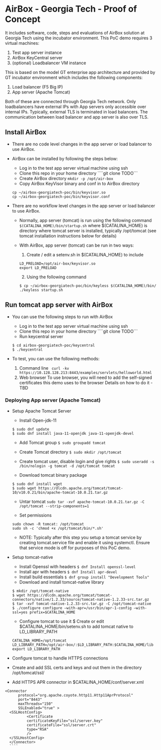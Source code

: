 # AirBox - Georgia Tech - Proof of Concept

It includes software, code, steps and evaluations of AirBox solution at Georgia Tech using the incubator environment.
This PoC demo requires 3 virtual machines: 
1. Test app server instance
2. AirBox KeyCentral server
3. (optional) Loadbalancer VM instance

This is based on the model GT enterprise app architecture and provided by GT incubator environment which includes the following components:
1. Load balancer (F5 Big IP)
2. App server (Apache Tomcat)

Both of these are connected through Georgia Tech network. Only loadbalancers have external IPs with App servers only accessible over internal IPs. 
Typically, external TLS is terminated in load balancers. The communication between load balancer and app server is also over TLS.

## Install AirBox

* There are no code level changes in the app server or load balancer to use AirBox.

* AirBox can be installed by following the steps below:
    * Log in to the test app server virtual machine using ssh
    * Clone this repo in your home directory
    ````git clone TODO```
    * Create AirBox directory
    ```mkdir -p /opt/air-box```
    * Copy AirBox KeyVisor binary and conf in to AirBox directory
    ```
    cp ~/airbox-georgiatech-poc/bin/keyvisor.so
    cp ~/airbox-georgiatech-poc/bin/keyvisor.conf
    ```
* There are no workflow level changes in the app server or load balancer to use AirBox.
    
    * Normally, app server (tomcat) is run using the following command
    ```$(CATALINA_HOME)/bin/startup.sh```
    where $(CATALINA_HOME) is directory where tomcat server is installed, typically /opt/tomcat (see tomcat installation instructions below for details)
    
    * With AirBox, app server (tomcat) can be run in two ways:
        1. Create / edit a setenv.sh in $(CATALINA_HOME) to include
        ```
        LD_PRELOAD=/opt/air-box/keyvisor.so
        export LD_PRELOAD
        ```
        2. Using the following command
        ```
        $ cp ~/airbox-georgiatech-poc/bin/keyless $(CATALINA_HOME)/bin/
        ./keyless startup.sh
        ```
## Run tomcat app server with AirBox 

* You can use the following steps to run with AirBox
    * Log in to the test app server virtual machine using ssh
    * Clone this repo in your home directory
    ````git clone TODO```
    * Run keycentral server
    ```
    $ cd airbox-georgiatech-poc/keycentral
    $ ./keycentral
    ```

* To test, you can use the following methods: 
    1. Command line
        ``` curl -kv https://10.128.128.213:8443/examples/servlets/helloworld.html```
    2. Web browser
        To use browser, you will need to add the self-signed certificates this demo uses to the browser
        Details on how to do it - TBD

### Deploying App server (Apache Tomcat)
* Setup Apache Tomcat Server

  * Install Open-jdk-11
  ```
  $ sudo dnf update
  $ sudo dnf install java-11-openjdk java-11-openjdk-devel
  ```
  * Add Tomcat group
  ```$ sudo groupadd tomcat```

  * Create Tomcat directory
  ```$ sudo mkdir /opt/tomcat```

  * Create tomcat user, disable login and give rights
  ```$ sudo useradd -s /bin/nologin -g tomcat -d /opt/tomcat tomcat```

  * Download tomcat binary package
  ```
  $ sudo dnf install wget
  $ sudo wget https://dlcdn.apache.org/tomcat/tomcat-10/v10.0.21/bin/apache-tomcat-10.0.21.tar.gz
  ```
  
  * Untar tomcat
  ```sudo tar -xvf apache-tomcat-10.0.21.tar.gz -C /opt/tomcat --strip-components=1```

  * Set permissions
  ```
  sudo chown -R tomcat: /opt/tomcat
  sudo sh -c 'chmod +x /opt/tomcat/bin/*.sh'
  ```

  * NOTE: Typically after this step you setup a tomcat service by creating tomcat.service file and enable it using systemctl.
  Ensure that service mode is off for purposes of this PoC demo.

* Setup tomcat-native
  * Install Openssl with headers
  ```$ dnf Install openssl-level```
  * Install apr with headers
  ```$ dnf Install apr-devel```
  * Install build essentials
  ```$ dnf group install "Development Tools"```
  * Download and install tomcat-native library
  ```
  $ mkdir /opt/tomcat-native
  $ wget https://dlcdn.apache.org/tomcat/tomcat-connectors/native/1.2.33/source/tomcat-native-1.2.33-src.tar.gz
  $ tar -xvf tomcat-native-1.2.33-src.tar.gz -C /opt/tomcat-native
  $ ./configure configure —with-apr=/usr/bin/apr-1-config —with-ssl=yes prefix=$CATALINA_HOME
  ```
  * Configure tomcat to use it
  $ Create or edit $CATALINA_HOME/bin/setenv.sh to add tomcat native to LD_LIBRARY_PATH
  ```
  CATALINA_HOME=/opt/tomcat
  LD_LIBRARY_PATH=/opt/air-box/:$LD_LIBRARY_PATH:$CATALINA_HOME/lib
  export LD_LIBRARY_PATH
  ```
 * Configure tomcat to handle HTTPS connections
  * Create and add SSL certs and keys and out them in the directory /opt/tomcat/ssl/ 
  * Add HTTPS APR connector in $CATALINA_HOME/conf/server.xml
  ```
  <Connector
    	protocol="org.apache.coyote.http11.Http11AprProtocol"
    	port="8443"
    	maxThreads="150"
    	SSLEnabled="true" >
 	<SSLHostConfig>
    		<Certificate
        	certificateKeyFile="ssl/server.key"
        	certificateFile="ssl/server.crt"
        	type="RSA"
        	/>
  	</SSLHostConfig>
    </Connector>
    ````
  ```
  
